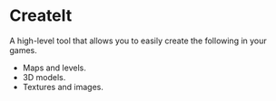 # CreateIt
A high-level tool that allows you to easily create the following in your games.

* Maps and levels.
* 3D models.
* Textures and images.
